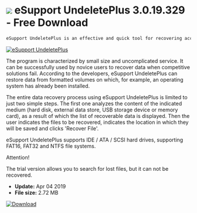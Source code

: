 # ![](https://cdn.softexe.net/static/icon/e/esupport-undeleteplus-8685.png) eSupport UndeletePlus 3.0.19.329 - Free Download

```sh
eSupport UndeletePlus is an effective and quick tool for recovering accidentally deleted data regardless of their type. It allows you to restore files deleted through the system's trash, after accidentally formatting the disk or lost on the result of incorrect partitioning.
```
[![eSupport UndeletePlus](https://gallery.dpcdn.pl/imgc/Tools/21693/g_-_420x350_1.5_-_x20130906174256_0.png)](https://softexe.net/win/disks-files/data-recovery/esupport-undeleteplus:hfhe.html)

The program is characterized by small size and uncomplicated service. It can be successfully used by novice users to recover data when competitive solutions fail. According to the developers, eSupport UndeletePlus can restore data from formatted volumes on which, for example, an operating system has already been installed.
 
 The entire data recovery process using eSupport UndeletePlus is limited to just two simple steps. The first one analyzes the content of the indicated medium (hard disk, external data store, USB storage device or memory card), as a result of which the list of recoverable data is displayed. Then the user indicates the files to be recovered, indicates the location in which they will be saved and clicks 'Recover File'.
 
 eSupport UndeletePlus supports IDE / ATA / SCSI hard drives, supporting FAT16, FAT32 and NTFS file systems.
 
 Attention!
 
 The trial version allows you to search for lost files, but it can not be recovered.


- **Update:** Apr 04 2019
- **File size:** 2.72 MB

[![Download](https://cdn.softexe.net/static/img/download.png)](https://softexe.net/win/disks-files/data-recovery/esupport-undeleteplus:hfhe.html)

